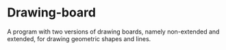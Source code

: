 # Drawing-board
A program with two versions of drawing boards, namely non-extended and extended, for drawing geometric shapes and lines.
